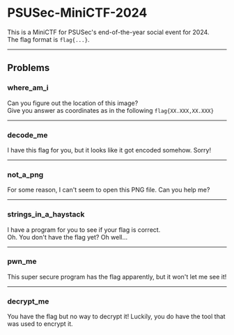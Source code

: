 # PSUSec-MiniCTF-2024

This is a MiniCTF for PSUSec's end-of-the-year social event for 2024.  
The flag format is `flag{...}`.

---

## Problems

### **where_am_i**  
Can you figure out the location of this image?  
Give you answer as coordinates as in the following `flag{XX.XXX,XX.XXX}`

---

### **decode_me**  
I have this flag for you, but it looks like it got encoded somehow. Sorry!

---

### **not_a_png**  
For some reason, I can't seem to open this PNG file. Can you help me?

---

### **strings_in_a_haystack**  
I have a program for you to see if your flag is correct.  
Oh. You don't have the flag yet? Oh well...

---

### **pwn_me**  
This super secure program has the flag apparently, but it won't let me see it!

---

### **decrypt_me**
You have the flag but no way to decrypt it! Luckily, you do have the tool that was used to encrypt it.

